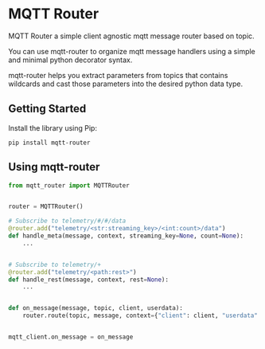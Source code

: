 # MQTT Router

MQTT Router a simple client agnostic mqtt message router based on topic.

You can use mqtt-router to organize mqtt message handlers using a simple and minimal
python decorator syntax.

mqtt-router helps you extract parameters from topics that contains wildcards and cast
those parameters into the desired python data type.


## Getting Started
Install the library using Pip:
```
pip install mqtt-router
```


## Using mqtt-router
```python
from mqtt_router import MQTTRouter


router = MQTTRouter()

# Subscribe to telemetry/#/#/data
@router.add("telemetry/<str:streaming_key>/<int:count>/data")
def handle_meta(message, context, streaming_key=None, count=None):
    ...


# Subscribe to telemetry/+
@router.add("telemetry/<path:rest>")
def handle_rest(message, context, rest=None):
    ...


def on_message(message, topic, client, userdata):
    router.route(topic, message, context={"client": client, "userdata": userdata})


mqtt_client.on_message = on_message
```
